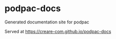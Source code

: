 # podpac-docs

Generated documentation site for podpac

Served at https://creare-com.github.io/podpac-docs
